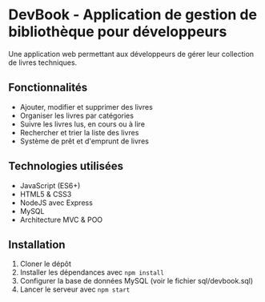 # DevBook - Application de gestion de bibliothèque pour développeurs

Une application web permettant aux développeurs de gérer leur collection de livres techniques.

## Fonctionnalités

- Ajouter, modifier et supprimer des livres
- Organiser les livres par catégories
- Suivre les livres lus, en cours ou à lire
- Rechercher et trier la liste des livres
- Système de prêt et d'emprunt de livres

## Technologies utilisées

- JavaScript (ES6+)
- HTML5 & CSS3
- NodeJS avec Express
- MySQL
- Architecture MVC & POO

## Installation

1. Cloner le dépôt
2. Installer les dépendances avec `npm install`
3. Configurer la base de données MySQL (voir le fichier sql/devbook.sql)
4. Lancer le serveur avec `npm start`

